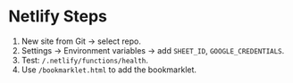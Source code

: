 # Netlify Steps
1) New site from Git → select repo.
2) Settings → Environment variables → add `SHEET_ID`, `GOOGLE_CREDENTIALS`.
3) Test: `/.netlify/functions/health`.
4) Use `/bookmarklet.html` to add the bookmarklet.
